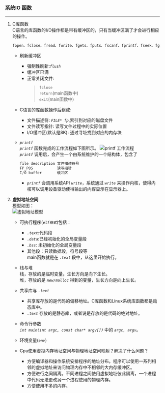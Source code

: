 ### 系统IO 函数
---
1. C库函数  
    C语言的库函数的I/O操作都是带有缓冲区的，只有当缓冲区满了才会进行相应的操作。  
    ```c
    fopen、fclose、fread、fwrite、fgets、fputs、fscanf、fprintf、fseek、fgetc、fputc、ftell、feof、flush...
    ```  
    + 刷新缓冲区
        + 强制性刷新:*`flush`*
        + 缓冲区已满
        + 正常关闭文件:  
            > `fclose`  
            > `return`(main函数中)  
            > `exit`(main函数中)
    + C语言的库函数操作后组成:
        + 文件描述符: *`FILE* fp`*,索引到对应的磁盘文件
        + 文件读写指针: 读写文件过程中的实际位置
        + I/O缓冲区(默认是8K): 通过寻址找到对应的内存块

    + *`printf`*  
    *`printf`* 函数完成的工作流程如下图所示。
        ![*`printf`* 工作流程](printf.jpg)  
         *`printf`*  调用后，会产生一个由系统维护的一个结构体，包含了
        ```cpp  
        file description 文件描述符号
        FP_POS           读写指针
        I/O buffer       缓冲区
        ```
        +  *`printf`* 会调用系统API *`write`*，系统通过 *`write`* 来操作内核，使得内核可以调用设备驱动使得输出的内容显示在显示器上。
        
     

2. **虚拟地址空间**  
    模型如图：  
        ![虚拟地址模型](virtual_address.jpg)

    + 可执行程序(*`elf格式`*)包括：  
        + *`.text`*:代码段
        + *`.data`*:已经初始化的全局变量段
        + *`.bss`*: 未初始化的全局变量段
        + 其他段：只读数据段，符号段等  
        main函数就是在 *`.text`* 段中，从这里开始执行。
    
    + 栈与堆   
    栈，存放的是临时变量，生长方向是向下生长。  
    堆，存放的是 *`new/malloc`* 得到的变量，生长方向是向上生长。

    + 共享库与 *`.text`*
        + 共享库存放的是代码的偏移地址。C库函数和Linux系统库函数都是动态库中。
        + *`.text`* 存放的是静态库，或者说是存放的是代码的绝对地址。
    
    + 命令行参数  
        *`int main(int argc, const char* argv[])`* 中的 *`argc, argv`*。  

    + 环境变量(*`env`*)
    
    + Cpu使用虚拟内存地址空间与物理地址空间映射？解决了什么问题？  
        + 方便编译器和操作系统安排程序的地址分布。程序可以使用一系列相邻的虚拟地址来访问物理内存中不相邻的大内存缓冲区。
        + 方便进行之间隔离。不同进程之间使用虚拟地址彼此隔离，一个进程中代码无法更改另一个进程使用的物理内存。
        + 方便使用不多的内存。
